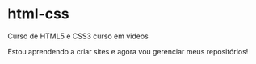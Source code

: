 # html-css
 Curso de HTML5 e CSS3 curso em videos

Estou aprendendo a criar sites e agora vou gerenciar meus repositórios!

